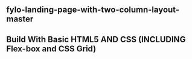 ## fylo-landing-page-with-two-column-layout-master

## Build With Basic HTML5 AND CSS (INCLUDING Flex-box and CSS Grid)

